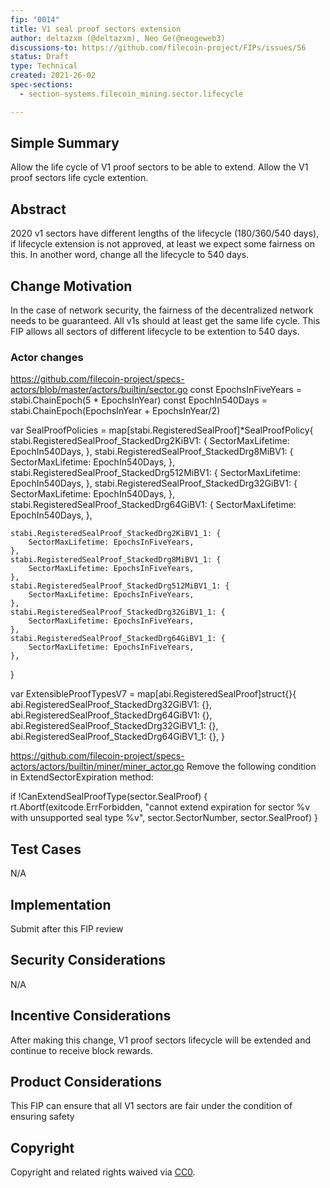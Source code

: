 ```yaml
---
fip: "0014"
title: V1 seal proof sectors extension
author: deltazxm (@deltazxm), Neo Ge(@neogeweb3)
discussions-to: https://github.com/filecoin-project/FIPs/issues/56
status: Draft
type: Technical
created: 2021-26-02
spec-sections: 
  - section-systems.filecoin_mining.sector.lifecycle

---
```


## Simple Summary
Allow the life cycle of V1 proof sectors to be able to extend.
Allow the V1 proof sectors life cycle extention. 

## Abstract
2020 v1 sectors have different lengths of the lifecycle (180/360/540 days), if lifecycle extension is not approved, at least we expect some fairness on this. In another word, change all the lifecycle to 540 days. 

## Change Motivation
In the case of network security, the fairness of the decentralized network needs to be guaranteed. All v1s should at least get the same life cycle. This FIP allows all sectors of different lifecycle to be extention to 540 days.

### Actor changes
https://github.com/filecoin-project/specs-actors/blob/master/actors/builtin/sector.go
const EpochsInFiveYears = stabi.ChainEpoch(5 * EpochsInYear)
const EpochIn540Days = stabi.ChainEpoch(EpochsInYear + EpochsInYear/2)

var SealProofPolicies = map[stabi.RegisteredSealProof]*SealProofPolicy{
	stabi.RegisteredSealProof_StackedDrg2KiBV1: {
		SectorMaxLifetime: EpochIn540Days,
	},
	stabi.RegisteredSealProof_StackedDrg8MiBV1: {
		SectorMaxLifetime: EpochIn540Days,
	},
	stabi.RegisteredSealProof_StackedDrg512MiBV1: {
		SectorMaxLifetime: EpochIn540Days,
	},
	stabi.RegisteredSealProof_StackedDrg32GiBV1: {
		SectorMaxLifetime: EpochIn540Days,
	},
	stabi.RegisteredSealProof_StackedDrg64GiBV1: {
		SectorMaxLifetime: EpochIn540Days,
	},

	stabi.RegisteredSealProof_StackedDrg2KiBV1_1: {
		SectorMaxLifetime: EpochsInFiveYears,
	},
	stabi.RegisteredSealProof_StackedDrg8MiBV1_1: {
		SectorMaxLifetime: EpochsInFiveYears,
	},
	stabi.RegisteredSealProof_StackedDrg512MiBV1_1: {
		SectorMaxLifetime: EpochsInFiveYears,
	},
	stabi.RegisteredSealProof_StackedDrg32GiBV1_1: {
		SectorMaxLifetime: EpochsInFiveYears,
	},
	stabi.RegisteredSealProof_StackedDrg64GiBV1_1: {
		SectorMaxLifetime: EpochsInFiveYears,
	},
}

var ExtensibleProofTypesV7 = map[abi.RegisteredSealProof]struct{}{ 
        abi.RegisteredSealProof_StackedDrg32GiBV1:   {}, 
        abi.RegisteredSealProof_StackedDrg64GiBV1:   {}, 
        abi.RegisteredSealProof_StackedDrg32GiBV1_1: {}, 
        abi.RegisteredSealProof_StackedDrg64GiBV1_1: {}, 
}

https://github.com/filecoin-project/specs-actors/actors/builtin/miner/miner_actor.go
Remove the following condition in ExtendSectorExpiration method:

if !CanExtendSealProofType(sector.SealProof) {
		rt.Abortf(exitcode.ErrForbidden, "cannot extend expiration for sector %v with unsupported seal type %v",
		sector.SectorNumber, sector.SealProof)
}

## Test Cases
N/A

## Implementation
Submit after this FIP review

## Security Considerations
N/A

## Incentive Considerations
After making this change, V1 proof sectors lifecycle will be extended and continue to receive block rewards. 
## Product Considerations
This FIP can ensure that all V1 sectors are fair under the condition of ensuring safety

## Copyright

Copyright and related rights waived via [CC0](https://creativecommons.org/publicdomain/zero/1.0/).
